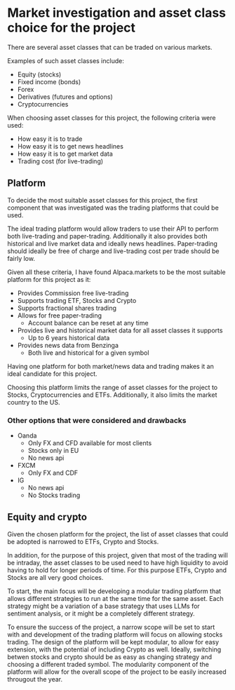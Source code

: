 # Market investigation and asset class choice for the project

There are several asset classes that can be traded on various markets. 

Examples of such asset classes include:

* Equity (stocks)
* Fixed income (bonds)
* Forex
* Derivatives (futures and options)
* Cryptocurrencies

When choosing asset classes for this project, the following criteria were used:

* How easy it is to trade
* How easy it is to get news headlines
* How easy it is to get market data
* Trading cost (for live-trading)

## Platform

To decide the most suitable asset classes for this project, the first component that was investigated was the trading platforms that could be used.

The ideal trading platform would allow traders to use their API to perform both live-trading and paper-trading. Additionally it also provides both historical and live market data and ideally news headlines. Paper-trading should ideally be free of charge and live-trading cost per trade should be fairly low.

Given all these criteria, I have found Alpaca.markets to be the most suitable platform for this project as it:

* Provides Commission free live-trading
* Supports trading ETF, Stocks and Crypto
* Supports fractional shares trading
* Allows for free paper-trading
  * Account balance can be reset at any time
* Provides live and historical market data for all asset classes it supports
  * Up to 6 years historical data
* Provides news data from Benzinga
  * Both live and historical for a given symbol

Having one platform for both market/news data and trading makes it an ideal candidate for this project. 

Choosing this platform limits the range of asset classes for the project to Stocks, Cryptocurrencies and ETFs. Additionally, it also limits the market country to the US.

### Other options that were considered and drawbacks

* Oanda
  * Only FX and CFD available for most clients
  * Stocks only in EU
  * No news api
* FXCM
  * Only FX and CDF
* IG
  * No news api
  * No Stocks trading

## Equity and crypto

Given the chosen platform for the project, the list of asset classes that could be adopted is narrowed to ETFs, Crypto and Stocks.

In addition, for the purpose of this project, given that most of the trading will be intraday, the asset classes to be used need to have high liquidity to avoid having to hold for longer periods of time. For this purpose ETFs, Crypto and Stocks are all very good choices.

To start, the main focus will be developing a modular trading platform that allows different strategies to run at the same time for the same asset. Each strategy might be a variation of a base strategy that uses LLMs for sentiment analysis, or it might be a completely different strategy.

To ensure the success of the project, a narrow scope will be set to start with and development of the trading platform will focus on allowing stocks trading. The design of the platform will be kept modular, to allow for easy extension, with the potential of including Crypto as well. Ideally, switching betwen stocks and crypto should be as easy as changing strategy and choosing a different traded symbol. The modularity component of the platform will allow for the overall scope of the project to be easily increased througout the year.